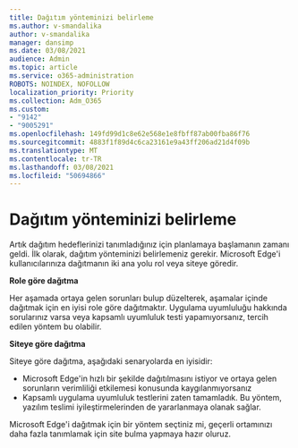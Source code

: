 ```yaml
---
title: Dağıtım yönteminizi belirleme
ms.author: v-smandalika
author: v-smandalika
manager: dansimp
ms.date: 03/08/2021
audience: Admin
ms.topic: article
ms.service: o365-administration
ROBOTS: NOINDEX, NOFOLLOW
localization_priority: Priority
ms.collection: Adm_O365
ms.custom:
- "9142"
- "9005291"
ms.openlocfilehash: 149fd99d1c8e62e568e1e8fbff87ab00fba86f76
ms.sourcegitcommit: 4883f1f89d4c6ca23161e9a43ff206ad21d4f09b
ms.translationtype: MT
ms.contentlocale: tr-TR
ms.lasthandoff: 03/08/2021
ms.locfileid: "50694866"
---
```

# <a name="determine-your-deployment-method"></a>Dağıtım yönteminizi belirleme

Artık dağıtım hedeflerinizi tanımladığınız için planlamaya başlamanın zamanı geldi. İlk olarak, dağıtım yönteminizi belirlemeniz gerekir. Microsoft Edge'i kullanıcılarınıza dağıtmanın iki ana yolu rol veya siteye göredir.

**Role göre dağıtma**

Her aşamada ortaya gelen sorunları bulup düzelterek, aşamalar içinde dağıtmak için en iyisi role göre dağıtmaktır. Uygulama uyumluluğu hakkında sorularınız varsa veya kapsamlı uyumluluk testi yapamıyorsanız, tercih edilen yöntem bu olabilir.

**Siteye göre dağıtma**

Siteye göre dağıtma, aşağıdaki senaryolarda en iyisidir:
- Microsoft Edge'in hızlı bir şekilde dağıtılmasını istiyor ve ortaya gelen sorunların verimliliği etkilemesi konusunda kaygılanmıyorsanız
- Kapsamlı uygulama uyumluluk testlerini zaten tamamladık. Bu yöntem, yazılım teslimi iyileştirmelerinden de yararlanmaya olanak sağlar.

Microsoft Edge'i dağıtmak için bir yöntem seçtiniz mi, geçerli ortamınızı daha fazla tanımlamak için site bulma yapmaya hazır oluruz.
